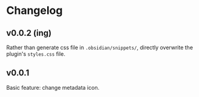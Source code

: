 # Changelog

## v0.0.2 (ing)
Rather than generate css file in `.obsidian/snippets/`, directly overwrite the plugin's `styles.css` file.

## v0.0.1
Basic feature: change metadata icon.
